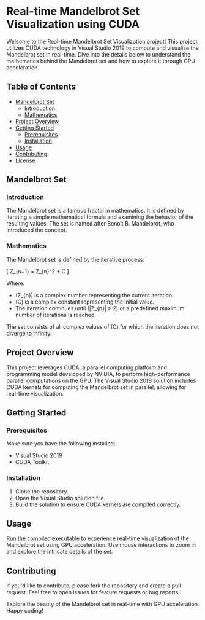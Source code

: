 # Real-time Mandelbrot Set Visualization using CUDA

Welcome to the Real-time Mandelbrot Set Visualization project! This project utilizes CUDA technology in Visual Studio 2019 to compute and visualize the Mandelbrot set in real-time. Dive into the details below to understand the mathematics behind the Mandelbrot set and how to explore it through GPU acceleration.

## Table of Contents

- [Mandelbrot Set](#mandelbrot-set)
  - [Introduction](#introduction)
  - [Mathematics](#mathematics)
- [Project Overview](#project-overview)
- [Getting Started](#getting-started)
  - [Prerequisites](#prerequisites)
  - [Installation](#installation)
- [Usage](#usage)
- [Contributing](#contributing)
- [License](#license)

## Mandelbrot Set

### Introduction

The Mandelbrot set is a famous fractal in mathematics. It is defined by iterating a simple mathematical formula and examining the behavior of the resulting values. The set is named after Benoît B. Mandelbrot, who introduced the concept.

### Mathematics

The Mandelbrot set is defined by the iterative process:

\[ Z_{n+1} = Z_{n}^2 + C \]

Where:
- \(Z_{n}\) is a complex number representing the current iteration.
- \(C\) is a complex constant representing the initial value.
- The iteration continues until \(|Z_{n}| > 2\) or a predefined maximum number of iterations is reached.

The set consists of all complex values of \(C\) for which the iteration does not diverge to infinity.

## Project Overview

This project leverages CUDA, a parallel computing platform and programming model developed by NVIDIA, to perform high-performance parallel computations on the GPU. The Visual Studio 2019 solution includes CUDA kernels for computing the Mandelbrot set in parallel, allowing for real-time visualization.

## Getting Started

### Prerequisites

Make sure you have the following installed:
- Visual Studio 2019
- CUDA Toolkit

### Installation

1. Clone the repository.
2. Open the Visual Studio solution file.
3. Build the solution to ensure CUDA kernels are compiled correctly.

## Usage

Run the compiled executable to experience real-time visualization of the Mandelbrot set using GPU acceleration. Use mouse interactions to zoom in and explore the intricate details of the set.

## Contributing

If you'd like to contribute, please fork the repository and create a pull request. Feel free to open issues for feature requests or bug reports.

Explore the beauty of the Mandelbrot set in real-time with GPU acceleration. Happy coding!
